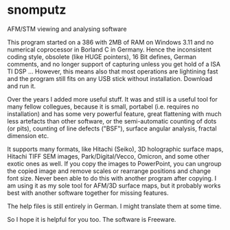 # snomputz
AFM/STM viewing and analysing software

This program started on a 386 with 2MB of RAM on Windows 3.11 and no numerical coprocessor in Borland C in Germany. Hence the inconsistent coding style, obsolete (like HUGE pointers), 16 Bit defines, German comments, and no longer support of capturing unless you get hold of a ISA TI DSP ... However, this means also that most operations are lightining fast and the program still fits on any USB stick without installation. Download and run it.

Over the years I added more useful stuff. It was and still is a useful tool for many fellow collegues, because it is small, portabel (i.e. requires no installation) and has some very powerful feature, great flattening with much less artefacts than other software, or the semi-automatic counting of dots (or pits), counting of line defects ("BSF"), surface angular analysis, fractal dimension etc.

It supports many formats, like Hitachi (Seiko), 3D holographic surface maps, Hitachi TIFF SEM images, Park/Digital/Vecco, Omicron, and some other exotic ones as well. If you copy the images to PowerPoint, you can ungroup the copied image and remove scales or rearrange positions and change font size. Never been able to do this with another program after copying. I am using it as my sole tool for AFM/3D surface maps, but it probably works best with another software together for missing features.

The help files is still entirely in German. I might translate them at some time.

So I hope it is helpful for you too. The software is Freeware.
